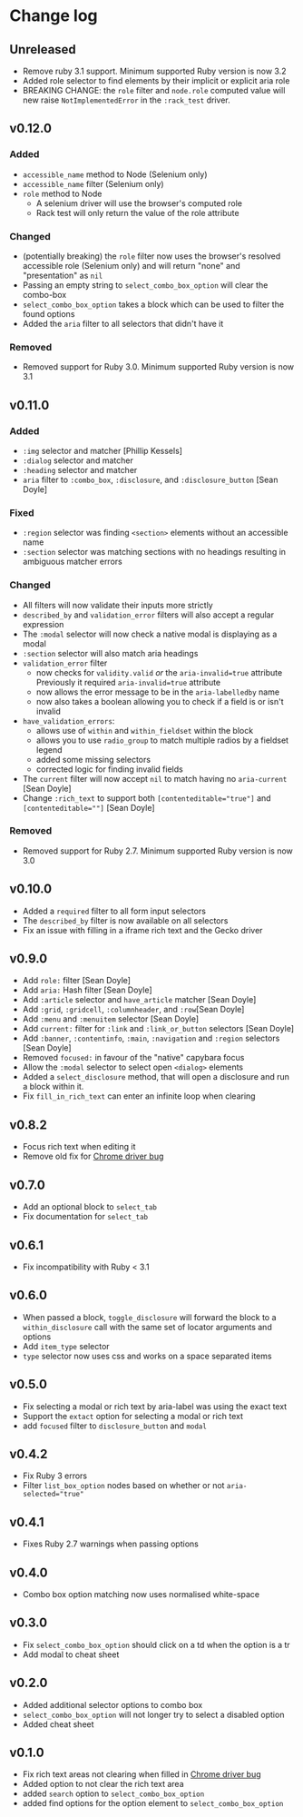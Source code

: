 # Change log

## Unreleased

- Remove ruby 3.1 support. Minimum supported Ruby version is now 3.2
- Added role selector to find elements by their implicit or explicit aria role
- BREAKING CHANGE: the `role` filter and `node.role` computed value will new raise
  `NotImplementedError` in the `:rack_test` driver.

## v0.12.0

### Added

- `accessible_name` method to Node (Selenium only)
- `accessible_name` filter (Selenium only)
- `role` method to Node
  - A selenium driver will use the browser's computed role
  - Rack test will only return the value of the role attribute

### Changed

- (potentially breaking) the `role` filter now uses the browser's resolved accessible role (Selenium only)
  and will return "none" and "presentation" as `nil`
- Passing an empty string to `select_combo_box_option` will clear the combo-box
- `select_combo_box_option` takes a block which can be used to filter the found options
- Added the `aria` filter to all selectors that didn't have it

### Removed

- Removed support for Ruby 3.0. Minimum supported Ruby version is now 3.1

## v0.11.0

### Added

- `:img` selector and matcher [Phillip Kessels]
- `:dialog` selector and matcher
- `:heading` selector and matcher
- `aria` filter to `:combo_box`, `:disclosure`, and `:disclosure_button` [Sean Doyle]

### Fixed

- `:region` selector was finding `<section>` elements without an accessible name
- `:section` selector was matching sections with no headings resulting in ambiguous matcher errors

### Changed

- All filters will now validate their inputs more strictly
- `described_by` and `validation_error` filters will also accept a regular expression
- The `:modal` selector will now check a native modal is displaying as a modal
- `:section` selector will also match aria headings
- `validation_error` filter
  - now checks for `validity.valid` _or_ the `aria-invalid=true` attribute
    Previously it required `aria-invalid=true` attribute
  - now allows the error message to be in the `aria-labelledby` name
  - now also takes a boolean allowing you to check if a field is or isn't invalid
- `have_validation_errors`:
  - allows use of `within` and `within_fieldset` within the block
  - allows you to use `radio_group` to match multiple radios by a fieldset legend
  - added some missing selectors
  - corrected logic for finding invalid fields
- The `current` filter will now accept `nil` to match having no `aria-current` [Sean Doyle]
- Change `:rich_text` to support both `[contenteditable="true"]` and `[contenteditable=""]` [Sean Doyle]

### Removed

- Removed support for Ruby 2.7. Minimum supported Ruby version is now 3.0

## v0.10.0

- Added a `required` filter to all form input selectors
- The `described_by` filter is now available on all selectors
- Fix an issue with filling in a iframe rich text and the Gecko driver

## v0.9.0

- Add `role:` filter [Sean Doyle]
- Add `aria:` Hash filter [Sean Doyle]
- Add `:article` selector and `have_article` matcher [Sean Doyle]
- Add `:grid`, `:gridcell`, `:columnheader`, and `:row`[Sean Doyle]
- Add `:menu` and `:menuitem` selector [Sean Doyle]
- Add `current:` filter for `:link` and `:link_or_button` selectors [Sean Doyle]
- Add `:banner`, `:contentinfo`, `:main`, `:navigation` and `:region` selectors [Sean Doyle]
- Removed `focused:` in favour of the "native" capybara focus
- Allow the `:modal` selector to select open `<dialog>` elements
- Added a `select_disclosure` method, that will open a disclosure and run a block within it.
- Fix `fill_in_rich_text` can enter an infinite loop when clearing

## v0.8.2

- Focus rich text when editing it
- Remove old fix for [Chrome driver bug](https://bugs.chromium.org/p/chromedriver/issues/detail?id=3214&q=sendKeys&can=2)

## v0.7.0

- Add an optional block to `select_tab`
- Fix documentation for `select_tab`

## v0.6.1

- Fix incompatibility with Ruby < 3.1

## v0.6.0

- When passed a block, `toggle_disclosure` will forward the block to a
  `within_disclosure` call with the same set of locator arguments and options
- Add `item_type` selector
- `type` selector now uses css and works on a space separated items

## v0.5.0

- Fix selecting a modal or rich text by aria-label was using the exact text
- Support the `extact` option for selecting a modal or rich text
- add `focused` filter to `disclosure_button` and `modal`

## v0.4.2

- Fix Ruby 3 errors
- Filter `list_box_option` nodes based on whether or not `aria-selected="true"`

## v0.4.1

- Fixes Ruby 2.7 warnings when passing options

## v0.4.0

- Combo box option matching now uses normalised white-space

## v0.3.0

- Fix `select_combo_box_option` should click on a td when the option is a tr
- Add modal to cheat sheet

## v0.2.0

- Added additional selector options to combo box
- `select_combo_box_option` will not longer try to select a disabled option
- Added cheat sheet

## v0.1.0

- Fix rich text areas not clearing when filled in [Chrome driver bug](https://bugs.chromium.org/p/chromedriver/issues/detail?id=3214&q=sendKeys&can=2)
- Added option to not clear the rich text area
- added `search` option to `select_combo_box_option`
- added find options for the option element to `select_combo_box_option`
